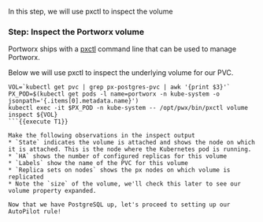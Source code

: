 In this step, we will use pxctl to inspect the volume

### Step: Inspect the Portworx volume

Portworx ships with a [pxctl](https://docs.portworx.com/reference/cli/basics/) command line that can be used to manage Portworx.

Below we will use pxctl to inspect the underlying volume for our PVC.

```
VOL=`kubectl get pvc | grep px-postgres-pvc | awk '{print $3}'`
PX_POD=$(kubectl get pods -l name=portworx -n kube-system -o jsonpath='{.items[0].metadata.name}')
kubectl exec -it $PX_POD -n kube-system -- /opt/pwx/bin/pxctl volume inspect ${VOL}
```{{execute T1}}

Make the following observations in the inspect output
* `State` indicates the volume is attached and shows the node on which it is attached. This is the node where the Kubernetes pod is running.
* `HA` shows the number of configured replicas for this volume
* `Labels` show the name of the PVC for this volume
* `Replica sets on nodes` shows the px nodes on which volume is replicated
* Note the `size` of the volume, we'll check this later to see our volume property expanded.

Now that we have PostgreSQL up, let's proceed to setting up our AutoPilot rule!
